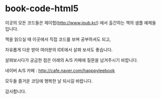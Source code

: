 book-code-html5
===============
이곳의 모든 코드들은 제이펍(http://www.jpub.kr/) 에서 출간하는 책의 샘플 예제들입니다.

책을 읽으실 때 이곳에서 직접 코드를 보며 공부하셔도 되고,

자유롭게 다운 받아 여러분의 IDE에서 살펴 보셔도 좋습니다.

살펴보시다가 궁금한 점은 아래의 A/S 카페에 질문을 남겨주시기 바랍니다.

네이버 A/S 카페 : http://cafe.naver.com/happpyleebook

모두들 즐거운 코딩에 행복한 날 되시길 바랍니다.

감사합니다.